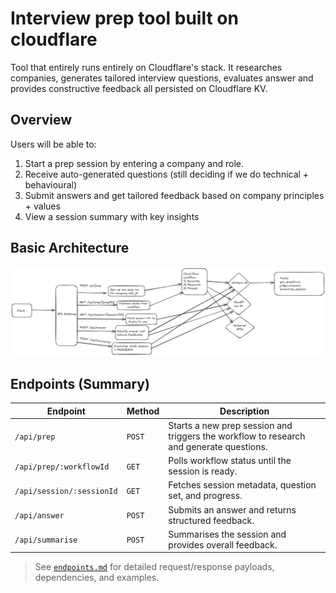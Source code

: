 # Interview prep tool built on cloudflare

Tool that entirely runs entirely on Cloudflare's stack. It researches companies, generates tailored interview questions, evaluates answer and provides constructive feedback all persisted on Cloudflare KV.

## Overview

Users will be able to:

1) Start a prep session by entering a company and role.
2) Receive auto-generated questions (still deciding if we do technical + behavioural)
3) Submit answers and get tailored feedback based on company principles + values
4) View a session summary with key insights

## Basic Architecture 

![Top down overview](./images/basic_architecture.png)

## Endpoints (Summary)

| Endpoint | Method | Description |
|-----------|--------|-------------|
| `/api/prep` | `POST` | Starts a new prep session and triggers the workflow to research and generate questions. |
| `/api/prep/:workflowId` | `GET` | Polls workflow status until the session is ready. |
| `/api/session/:sessionId` | `GET` | Fetches session metadata, question set, and progress. |
| `/api/answer` | `POST` | Submits an answer and returns structured feedback. |
| `/api/summarise` | `POST` | Summarises the session and provides overall feedback. |

> See [`endpoints.md`](./docs/endpoints.md) for detailed request/response payloads, dependencies, and examples.
